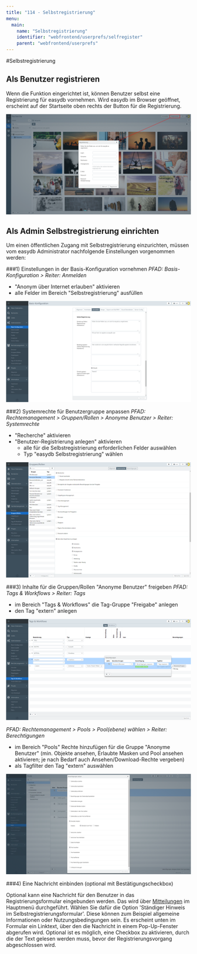 ```yaml
---
title: "114 - Selbstregistrierung"
menu:
  main:
    name: "Selbstregistrierung"
    identifier: "webfrontend/userprefs/selfregister"
    parent: "webfrontend/userprefs"
---
```

#Selbstregistrierung

## Als Benutzer registrieren

Wenn die Funktion eingerichtet ist, können Benutzer selbst eine Registrierung für easydb vornehmen. Wird easydb im Browser geöffnet, erscheint auf der Startseite oben rechts der Button für die Registrierung.

![Registrierung](register.png)

## Als Admin Selbstregistrierung einrichten

Um einen öffentlichen Zugang mit Selbstregistrierung einzurichten, müssen vom easydb Administrator nachfolgende Einstellungen vorgenommen werden:

###1) Einstellungen in der Basis-Konfiguration vornehmen
*PFAD: Basis-Konfiguration > Reiter: Anmelden*

* "Anonym über Internet erlauben" aktivieren
* alle Felder im Bereich "Selbstregistrierung" ausfüllen

![Basis-Konfiguration: Anmelden](register_baseconfig.png)

###2) Systemrechte für Benutzergruppe anpassen
*PFAD: Rechtemanagement > Gruppen/Rollen > Anonyme Benutzer > Reiter: Systemrechte*

* "Recherche" aktivieren
* "Benutzer-Registrierung anlegen" aktivieren
	* alle für die Selbstregistrierung erforderlichen Felder auswählen
	* Typ "easydb Selbstregistrierung" wählen

![Systemrechte für Anonyme Benutzer](group_systemrights.png)

###3) Inhalte für die Gruppen/Rollen "Anonyme Benutzer" freigeben
*PFAD: Tags & Workflows > Reiter: Tags*

* im Bereich "Tags & Workflows" die Tag-Gruppe "Freigabe" anlegen
* den Tag "extern" anlegen

![Freigabe anlegen](tags_register.png)

*PFAD: Rechtemanagement > Pools > Pool(ebene) wählen > Reiter: Berechtigungen*

* im Bereich "Pools" Rechte hinzufügen für die Gruppe "Anonyme Benutzer" (min. Objekte ansehen, Erlaubte Masken und Pool ansehen aktivieren; je nach Bedarf auch Ansehen/Download-Rechte vergeben)
* als Tagfilter den Tag "extern" auswählen

![Berechtigung für Pool](pool_permission.png)

###4) Eine Nachricht einbinden (optional mit Bestätigungscheckbox)

Optional kann eine Nachricht für den Benutzer in das Registrierungsformular eingebunden werden. Das wird über [Mitteilungen](../../administration/messages) im Hauptmenü durchgeführt. Wählen Sie dafür die Option 'Ständiger Hinweis im Selbstregistrierungsformular'.  Diese können zum Beispiel allgemeine Informationen oder Nutzungsbedingungen sein. Es erscheint unten im Formular ein Linktext, über den die Nachricht in einem Pop-Up-Fenster abgerufen wird. Optional ist es möglich, eine Checkbox zu aktivieren, durch die der Text gelesen werden muss, bevor der Registrierungsvorgang abgeschlossen wird.

